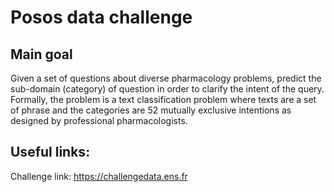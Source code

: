 # Posos data challenge

## Main goal

Given a set of questions about diverse pharmacology problems, predict the sub-domain (category) of question in order to clarify the intent of the query. Formally, the problem is a text classification problem where texts are a set of phrase and the categories are 52 mutually exclusive intentions as designed by professional pharmacologists.

## Useful links:

Challenge link: https://challengedata.ens.fr
